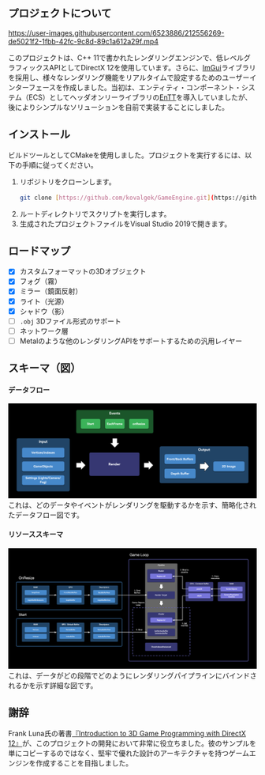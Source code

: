 ﻿


## プロジェクトについて

https://user-images.githubusercontent.com/6523886/212556269-de5021f2-1fbb-42fc-9c8d-89c1a612a29f.mp4

このプロジェクトは、C++ 11で書かれたレンダリングエンジンで、低レベルグラフィックスAPIとしてDirectX 12を使用しています。さらに、[ImGui](https://github.com/ocornut/imgui)ライブラリを採用し、様々なレンダリング機能をリアルタイムで設定するためのユーザーインターフェースを作成しました。当初は、エンティティ・コンポーネント・システム（ECS）としてヘッダオンリーライブラリの[EnTT](https://github.com/skypjack/entt)を導入していましたが、後によりシンプルなソリューションを自前で実装することにしました。

## インストール

ビルドツールとしてCMakeを使用しました。プロジェクトを実行するには、以下の手順に従ってください。

1.  リポジトリをクローンします。
    ```sh
    git clone [https://github.com/kovalgek/GameEngine.git](https://github.com/kovalgek/GameEngine.git)
    ```
2.  ルートディレクトリでスクリプトを実行します。
3.  生成されたプロジェクトファイルをVisual Studio 2019で開きます。

## ロードマップ

- [x] カスタムフォーマットの3Dオブジェクト
- [x] フォグ（霧）
- [x] ミラー（鏡面反射）
- [x] ライト（光源）
- [x] シャドウ（影）
- [ ] `.obj` 3Dファイル形式のサポート
- [ ] ネットワーク層
- [ ] Metalのような他のレンダリングAPIをサポートするための汎用レイヤー

## スキーマ（図）


#### データフロー
<img src="assets/ParelhoenDataFlow.png">
これは、どのデータやイベントがレンダリングを駆動するかを示す、簡略化されたデータフロー図です。

#### リソーススキーマ
<img src="assets/ParelhoenDiagram.png">
これは、データがどの段階でどのようにレンダリングパイプラインにバインドされるかを示す詳細な図です。

## 謝辞

Frank Luna氏の著書[『Introduction to 3D Game Programming with DirectX 12』](https://www.amazon.com/Introduction-3D-Game-Programming-DirectX/dp/1942270062)が、このプロジェクトの開発において非常に役立ちました。彼のサンプルを単にコピーするのではなく、堅牢で優れた設計のアーキテクチャを持つゲームエンジンを作成することを目指しました。